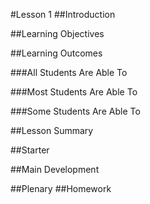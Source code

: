 #Lesson 1
##Introduction

##Learning Objectives

##Learning Outcomes

###All Students Are Able To

###Most Students Are Able To

###Some Students Are Able To

##Lesson Summary

##Starter

##Main Development

##Plenary 
##Homework
